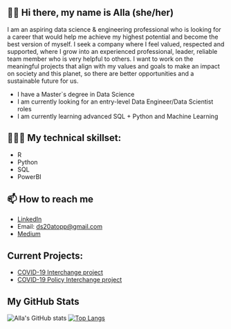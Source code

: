 ## 👋🏼 Hi there, my name is Alla (she/her) 

I am an aspiring data science & engineering professional who is looking for a career that would help me achieve my highest potential and become
the best version of myself. I seek a company where I feel valued, respected and supported, where I grow into an experienced professional, leader,
reliable team member who is very helpful to others. I want to work on the meaningful projects that align with my values and goals to make an
impact on society and this planet, so there are better opportunities and a sustainable future for us.

* I have a Master`s degree in Data Science
* I am currently looking for an entry-level Data Engineer/Data Scientist roles
* I am currently learning advanced SQL + Python and Machine Learning  


## 👩🏼‍💻 My technical skillset: 
* R
* Python 
* SQL 
* PowerBI 

## 📫 How to reach me
- [LinkedIn](https://www.linkedin.com/in/alla-topp-88260161/)
- Email: ds20atopp@gmail.com
- [Medium](https://allatopp.medium.com/the-covid-19-master-dataset-youve-been-waiting-for-e27e149ad9dd)

## Current Projects:
* [COVID-19 Interchange project](https://github.com/AATopp/AllaT_Portfolio_Data_Scientist/tree/main/Data%20Engineering/COVID19_Data_Interconnection_Project)
* [COVID-19 Policy Interchange project](https://github.com/AATopp/AllaT_Portfolio_Data_Scientist/tree/main/Data%20Engineering/Policy%20COVID-19%20Interchange%20Project)

## My GitHub Stats
![Alla's GitHub stats](https://github-readme-stats.vercel.app/api?username=AATopp&show_icons=true&theme=radical)
[![Top Langs](https://github-readme-stats.vercel.app/api/top-langs/?username=AATopp&langs_count=8&show_icons=true&theme=radical)](https://github.com/AATopp/github-readme-stats)
